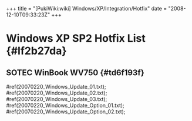 +++
title = "[PukiWiki:wiki] Windows/XP/Integration/Hotfix"
date = "2008-12-10T09:33:23Z"
+++

# Windows XP SP2 Hotfix List  {#lf2b27da}


## SOTEC WinBook WV750  {#td6f193f}
#ref(20070220_Windows_Update_01.txt);
#ref(20070220_Windows_Update_02.txt);
#ref(20070220_Windows_Update_03.txt);
#ref(20070220_Windows_Update_Option_01.txt);
#ref(20070220_Windows_Update_Option_02.txt);
